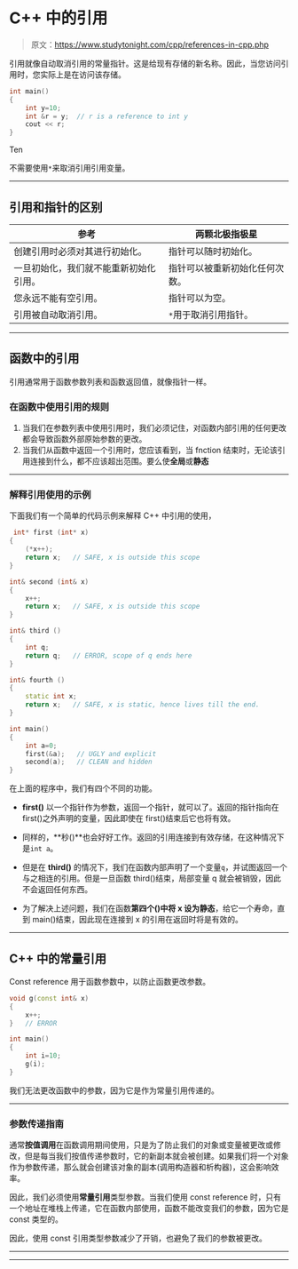 # C++ 中的引用

> 原文：<https://www.studytonight.com/cpp/references-in-cpp.php>

引用就像自动取消引用的常量指针。这是给现有存储的新名称。因此，当您访问引用时，您实际上是在访问该存储。

```cpp
int main()
{ 
    int y=10;
    int &r = y;  // r is a reference to int y
    cout << r;
} 
```

Ten

不需要使用`*`来取消引用引用变量。

* * *

## 引用和指针的区别

| 参考 | 两颗北极指极星 |
| --- | --- |
| 创建引用时必须对其进行初始化。 | 指针可以随时初始化。 |
| 一旦初始化，我们就不能重新初始化引用。 | 指针可以被重新初始化任何次数。 |
| 您永远不能有空引用。 | 指针可以为空。 |
| 引用被自动取消引用。 | `*`用于取消引用指针。 |

* * *

## 函数中的引用

引用通常用于函数参数列表和函数返回值，就像指针一样。

### 在函数中使用引用的规则

1.  当我们在参数列表中使用引用时，我们必须记住，对函数内部引用的任何更改都会导致函数外部原始参数的更改。
2.  当我们从函数中返回一个引用时，您应该看到，当 fnction 结束时，无论该引用连接到什么，都不应该超出范围。要么使**全局**或**静态**

* * *

### 解释引用使用的示例

下面我们有一个简单的代码示例来解释 C++ 中引用的使用，

```cpp
 int* first (int* x)
{ 
    (*x++);
    return x;   // SAFE, x is outside this scope
}

int& second (int& x)
{ 
    x++;
    return x;   // SAFE, x is outside this scope
}

int& third ()
{ 
    int q;
    return q;   // ERROR, scope of q ends here
}

int& fourth ()
{ 
    static int x;
    return x;   // SAFE, x is static, hence lives till the end.
}

int main()
{
    int a=0;
    first(&a);   // UGLY and explicit
    second(a);   // CLEAN and hidden
} 
```

在上面的程序中，我们有四个不同的功能。

*   **first()** 以一个指针作为参数，返回一个指针，就可以了。返回的指针指向在 first()之外声明的变量，因此即使在 first()结束后它也将有效。

*   同样的，**秒()**也会好好工作。返回的引用连接到有效存储，在这种情况下是`int a`。

*   但是在 **third()** 的情况下，我们在函数内部声明了一个变量`q`，并试图返回一个与之相连的引用。但是一旦函数 third()结束，局部变量 q 就会被销毁，因此不会返回任何东西。

*   为了解决上述问题，我们在函数**第四个()**中将 x 设为**静态**，给它一个寿命，直到 main()结束，因此现在连接到 x 的引用在返回时将是有效的。

* * *

## C++ 中的常量引用

Const reference 用于函数参数中，以防止函数更改参数。

```cpp
void g(const int& x)
{ 
    x++; 
}   // ERROR

int main()
{
    int i=10;
    g(i);
}
```

我们无法更改函数中的参数，因为它是作为常量引用传递的。

* * *

### 参数传递指南

通常**按值调用**在函数调用期间使用，只是为了防止我们的对象或变量被更改或修改，但是每当我们按值传递参数时，它的新副本就会被创建。如果我们将一个对象作为参数传递，那么就会创建该对象的副本(调用构造器和析构器)，这会影响效率。

因此，我们必须使用**常量引用**类型参数。当我们使用 const reference 时，只有一个地址在堆栈上传递，它在函数内部使用，函数不能改变我们的参数，因为它是 const 类型的。

因此，使用 const 引用类型参数减少了开销，也避免了我们的参数被更改。

* * *

* * *